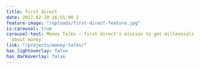 ```yaml
---
title: first direct
date: 2017-02-10 16:55:00 Z
feature-image: "/uploads/first-direct-feature.jpg"
is-carousel: true
carousel-text: Money Talks – first direct’s mission to get millennials opening up
  about money
link: "/projects/money-talks/"
has_lightoverlay: false
has_darkoverlay: false
---
```


